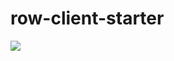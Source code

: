 # row-client-starter

[![](https://jitpack.io/v/idioglossia/row-client-starter.svg)](https://jitpack.io/#idioglossia/row-client-starter)
